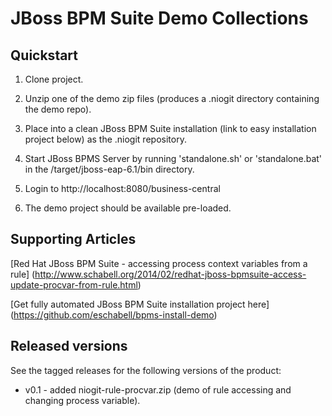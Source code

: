JBoss BPM Suite Demo Collections
================================

Quickstart
----------

1. Clone project.

2. Unzip one of the demo zip files (produces a .niogit directory containing the demo repo).

3. Place into a clean JBoss BPM Suite installation (link to easy installation project below) as the .niogit repository.

4. Start JBoss BPMS Server by running 'standalone.sh' or 'standalone.bat' in the <path-to-project>/target/jboss-eap-6.1/bin directory.

5. Login to http://localhost:8080/business-central

6. The demo project should be available pre-loaded.

Supporting Articles
-------------------

[Red Hat JBoss BPM Suite - accessing process context variables from a rule] (http://www.schabell.org/2014/02/redhat-jboss-bpmsuite-access-update-procvar-from-rule.html)

[Get fully automated JBoss BPM Suite installation project here] (https://github.com/eschabell/bpms-install-demo)

Released versions
-----------------

See the tagged releases for the following versions of the product:

- v0.1 - added niogit-rule-procvar.zip (demo of rule accessing and changing process variable).

